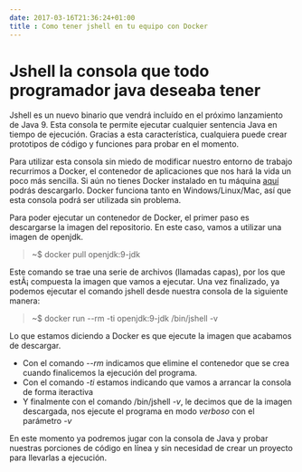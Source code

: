 ```yaml
---
date: 2017-03-16T21:36:24+01:00
title : Como tener jshell en tu equipo con Docker
---
```


# Jshell la consola que todo programador java deseaba tener

Jshell es un nuevo binario que vendrá incluído en el próximo lanzamiento de Java 9. Esta consola te permite ejecutar cualquier sentencia Java en tiempo de ejecución. Gracias a esta característica, cualquiera puede crear prototipos de código y funciones para probar en el momento. 

Para utilizar esta consola sin miedo de modificar nuestro entorno de trabajo recurrimos a Docker, el contenedor de aplicaciones que nos hará la vida un poco más sencilla. Si aún no tienes Docker instalado en tu máquina [aquí](https://www.docker.com/community-edition#/download) podrás descargarlo. Docker funciona tanto en Windows/Linux/Mac, así que esta consola podrá ser utilizada sin problema.

Para poder ejecutar un contenedor de Docker, el primer paso es descargarse la imagen del repositorio. En este caso, vamos a utilizar una imagen de openjdk.

> ~$ docker pull openjdk:9-jdk

Este comando se trae una serie de archivos (llamadas capas), por los que estÃ¡ compuesta la imagen que vamos a ejecutar. Una vez finalizado, ya podemos ejecutar el comando jshell desde nuestra consola de la siguiente manera:

> ~$ docker run --rm -ti openjdk:9-jdk /bin/jshell -v

Lo que estamos diciendo a Docker es que ejecute la imagen que acabamos de descargar. 

- Con el comando _--rm_ indicamos que elimine el contenedor que se crea cuando finalicemos la ejecución del programa. 
- Con el comando _-ti_ estamos indicando que vamos a arrancar la consola de forma iteractiva
- Y finalmente con el comando /bin/jshell _-v_, le decimos que de la imagen descargada, nos ejecute el programa en modo _verboso_ con el parámetro _-v_

En este momento ya podremos jugar con la consola de Java y probar nuestras porciones de código en línea y sin necesidad de crear un proyecto para llevarlas a ejecución.

